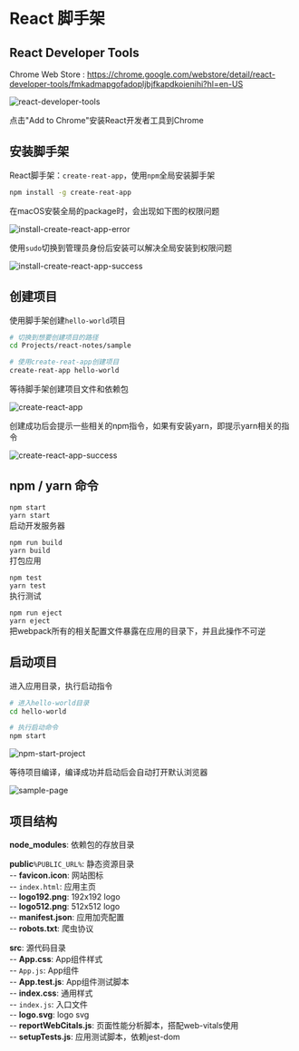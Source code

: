 # React 脚手架

## React Developer Tools

Chrome Web Store : <https://chrome.google.com/webstore/detail/react-developer-tools/fmkadmapgofadopljbjfkapdkoienihi?hl=en-US>

![react-developer-tools](./screen-capture/00.react-developer-tools.png)

点击"Add to Chrome"安装React开发者工具到Chrome

## 安装脚手架

React脚手架：`create-reat-app`，使用`npm`全局安装脚手架

``` bash
npm install -g create-reat-app
```

在macOS安裝全局的package时，会出现如下图的权限问题

![install-create-react-app-error](./screen-capture/01.install-create-react-app-error.png)

使用`sudo`切换到管理员身份后安装可以解决全局安装到权限问题

![install-create-react-app-success](./screan-capture/02.install-create-react-app-success.png)

## 创建项目

使用脚手架创建`hello-world`项目

``` bash
# 切换到想要创建项目的路径
cd Projects/react-notes/sample

# 使用create-reat-app创建项目
create-reat-app hello-world
```

等待脚手架创建项目文件和依赖包

![create-react-app](./screen-capture/03.create-react-app.png)

创建成功后会提示一些相关的npm指令，如果有安装yarn，即提示yarn相关的指令

![create-react-app-success](./screen-capture/04.create-react-app-success.png)

## npm / yarn 命令

`npm start`  
`yarn start`  
启动开发服务器

`npm run build`  
`yarn build`  
打包应用

`npm test`  
`yarn test`  
执行测试

`npm run eject`  
`yarn eject`  
把webpack所有的相关配置文件暴露在应用的目录下，并且此操作不可逆

## 启动项目

进入应用目录，执行启动指令

``` bash
# 进入hello-world目录
cd hello-world

# 执行启动命令
npm start
```

![npm-start-project](./screen-capture/05.npm-start-project.png)

等待项目编译，编译成功并启动后会自动打开默认浏览器

![sample-page](./screen-capture/06.sample-page.png)

## 项目结构

**node_modules**: 依赖包的存放目录

**public**`%PUBLIC_URL%`: 静态资源目录  
-- **favicon.icon**: 网站图标  
-- `index.html`: 应用主页  
-- **logo192.png**: 192x192 logo  
-- **logo512.png**: 512x512 logo  
-- **manifest.json**: 应用加壳配置  
-- **robots.txt**: 爬虫协议

**src**: 源代码目录  
-- **App.css**: App组件样式  
-- `App.js`: App组件  
-- **App.test.js**: App组件测试脚本  
-- **index.css**: 通用样式  
-- `index.js`: 入口文件  
-- **logo.svg**: logo svg  
-- **reportWebCitals.js**: 页面性能分析脚本，搭配web-vitals使用  
-- **setupTests.js**: 应用测试脚本，依赖jest-dom








